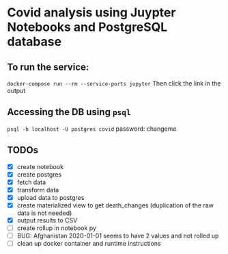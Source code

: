 # Covid analysis using Juypter Notebooks and PostgreSQL database 

## To run the service:
`docker-compose run --rm --service-ports jupyter`
Then click the link in the output

## Accessing the DB using `psql`
`psql -h localhost -U postgres covid`
password: changeme

## TODOs
- [x] create notebook
- [x] create postgres
- [x] fetch data
- [x] transform data 
- [x] upload data to postgres
- [x] create materialized view to get death_changes (duplication of the raw data is not needed)
- [x] output results to CSV
- [ ] create rollup in notebook py
- [ ] BUG: Afghanistan	2020-01-01	seems to have 2 values and not rolled up
- [ ] clean up docker container and runtime instructions 